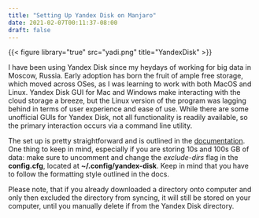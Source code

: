 ```yaml
---
title: "Setting Up Yandex Disk on Manjaro"
date: 2021-02-07T00:11:37-08:00
draft: false
---
```


{{< figure library="true" src="yadi.png" title="YandexDisk" >}}

I have been using Yandex Disk since my heydays of working for big data in Moscow, Russia. Early adoption has born the fruit of ample free storage, which moved across OSes, as I was learning to work with both MacOS and Linux. Yandex Disk GUI for Mac and Windows make interacting with the cloud storage a breeze, but the Linux version of the program was lagging behind in terms of user experience and ease of use. While there are some unofficial GUIs for Yandex Disk, not all functionality is readily available, so the primary interaction occurs via a command line utility. 

The set up is pretty straightforward and is outlined in the [documentation](https://yandex.com/support/disk-desktop-linux/). One thing to keep in mind, especially if you are storing 10s and 100s GB of data: make sure to uncomment and change the *exclude-dirs* flag in the **config.cfg**, located at **~/.config/yandex-disk**. Keep in mind that you have to follow the formatting style outlined in the docs. 

Please note, that if you already downloaded a directory onto computer and only then excluded the directory from syncing, it will still be stored on your computer, until you manually delete if from the Yandex Disk directory. 